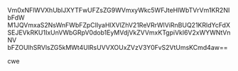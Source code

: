 Vm0xNFlWVXhUblJXYTFwUFZsZG9WVmxyWkc5WFJteHlWbTVrVm1KR2NIbFdW
M1JQVmxaS2NsWnFWbFZpClIyaHlXVlZhV21ReVRrWlViRnBUQ21KRldYcFdX
SEJEVkRKU1IxUnVWbGRpV0dob1EyMVdjVkZVVmxKTgpiVkl6V2xWYWNtVnNV
bFZOUlhSRVlsZG5kMWt4UlRsUVVXOUxZVzV3Y0FvS2VtUmsKCmd4aw==

cwe